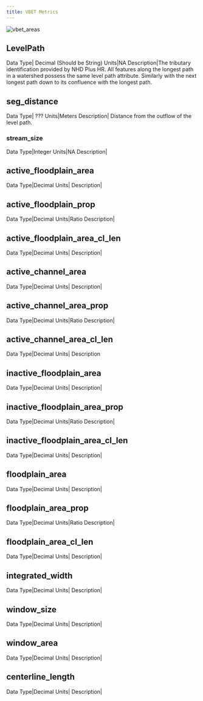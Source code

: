 ```yaml
---
title: VBET Metrics
---
```


![vbet_areas](https://docs.google.com/drawings/d/e/2PACX-1vRZt634xFFKJ-EoN9hb9T1WnV77q-tByKwtiJk-k5mr7btqr-6R0Xzaq0tKG1EGIdv351kQgegcWlvc/pub?w=1040&h=714)

## LevelPath

Data Type| Decimal (Should be String)
Units|NA
Description|The tributary identification provided by NHD Plus HR. All features along the longest path in a watershed possess the same level path attribute. Similarly with the next longest path down to its confluence with the longest path.

## seg_distance

Data Type| ???
Units|Meters
Description| Distance from the outflow of the level path.

### stream_size

Data Type|Integer
Units|NA
Description|

## active_floodplain_area

Data Type|Decimal
Units|
Description|

## active_floodplain_prop

Data Type|Decimal
Units|Ratio
Description|

## active_floodplain_area_cl_len

Data Type|Decimal
Units|
Description|

## active_channel_area

Data Type|Decimal
Units|
Description|

## active_channel_area_prop

Data Type|Decimal
Units|Ratio
Description|

## active_channel_area_cl_len

Data Type|Decimal
Units|
Description

## inactive_floodplain_area

Data Type|Decimal
Units|
Description|

## inactive_floodplain_area_prop

Data Type|Decimal
Units|Ratio
Description|

## inactive_floodplain_area_cl_len

Data Type|Decimal
Units|
Description|

## floodplain_area

Data Type|Decimal
Units|
Description|

## floodplain_area_prop

Data Type|Decimal
Units|Ratio
Description|

## floodplain_area_cl_len

Data Type|Decimal
Units|
Description|

## integrated_width

Data Type|Decimal
Units|
Description|

## window_size

Data Type|Decimal
Units|
Description|

## window_area

Data Type|Decimal
Units|
Description|

## centerline_length

Data Type|Decimal
Units|
Description|
